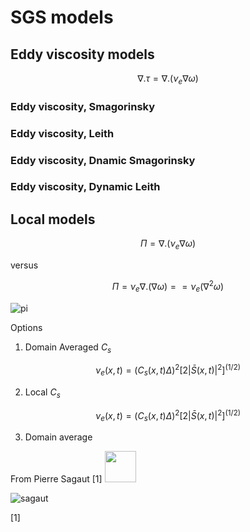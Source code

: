 # SGS models

## Eddy viscosity models

$$ \nabla . \tau = \nabla.(\nu_e \nabla \omega )$$


### Eddy viscosity, Smagorinsky
### Eddy viscosity, Leith

### Eddy viscosity, Dnamic Smagorinsky
### Eddy viscosity, Dynamic Leith

## Local models


$$\Pi = ∇.(ν_e ∇ω )$$

versus

$$\Pi= ν_e ∇.( ∇ω ) == ν_e (∇^2ω )$$


![pi](../assets/7940296/bd635cb3-ca3e-497c-9eb8-d032079cdb37)

Options

1. Domain Averaged $C_s$

$$
\nu_e(x,t) = ( C_s(x,t) \Delta )^2 [ 2 |\bar{S}(x,t) |^2  ]^{(1/2)}
$$

2. Local $C_s$

$$
\nu_e(x,t) = ( C_s(x,t) \Delta )^2 [ 2 |\bar{S}(x,t) |^2  ]^{(1/2)}
$$

3. Domain average


From Pierre Sagaut [1]
<img src="Assets/icon.png" width="50">

![sagaut](../assets/7940296/a488d7ed-c320-46b7-a2c5-c78bd37bcdde)


[1]
